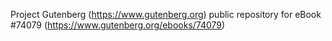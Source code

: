 Project Gutenberg (https://www.gutenberg.org) public repository for
eBook #74079 (https://www.gutenberg.org/ebooks/74079)
